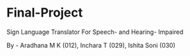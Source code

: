 # Final-Project
Sign Language Translator For Speech- and Hearing- Impaired

By - 
Aradhana M K (012),
Inchara T (029),
Ishita Soni (030)

